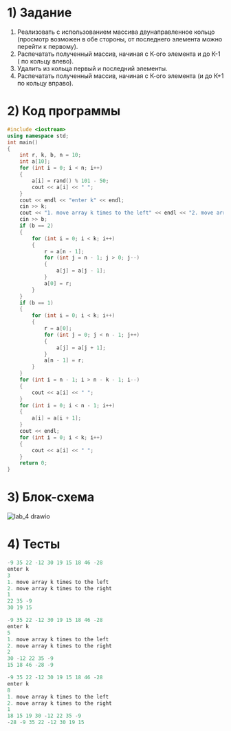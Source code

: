 # 1) Задание
1) Реализовать с использованием массива двунаправленное
кольцо (просмотр возможен в обе стороны, от последнего
элемента можно перейти к первому).
2) Распечатать полученный массив, начиная с К-ого элемента
и до К-1 ( по кольцу влево).
3) Удалить из кольца первый и последний элементы.
4) Распечатать полученный массив, начиная с К-ого элемента
(и до К+1 по кольцу вправо).
# 2) Код программы
```cpp
#include <iostream>
using namespace std;
int main()
{
	int r, k, b, n = 10;
	int a[10];
	for (int i = 0; i < n; i++)
	{
		a[i] = rand() % 101 - 50;
		cout << a[i] << " ";
	}
	cout << endl << "enter k" << endl;
	cin >> k;
	cout << "1. move array k times to the left" << endl << "2. move array k times to the right" << endl;
	cin >> b;
	if (b == 2)
	{
		for (int i = 0; i < k; i++)
		{
			r = a[n - 1];
			for (int j = n - 1; j > 0; j--)
			{
				a[j] = a[j - 1];
			}
			a[0] = r;
		}
	}
	if (b == 1)
	{
		for (int i = 0; i < k; i++)
		{
			r = a[0];
			for (int j = 0; j < n - 1; j++)
			{
				a[j] = a[j + 1];
			}
			a[n - 1] = r;
		}
	}
	for (int i = n - 1; i > n - k - 1; i--)
	{
		cout << a[i] << " ";
	}
	for (int i = 0; i < n - 1; i++)
	{
		a[i] = a[i + 1];
	}
	cout << endl;
	for (int i = 0; i < k; i++)
	{
		cout << a[i] << " ";
	}
	return 0;
}
```
# 3) Блок-схема
![lab_4 drawio](https://github.com/wpslll/Labs_PSTU_2023/assets/151571121/83f5a443-7e21-490a-a0e4-35e840be9f9c)
# 4) Тесты
```cpp
-9 35 22 -12 30 19 15 18 46 -28
enter k
3
1. move array k times to the left
2. move array k times to the right
1
22 35 -9
30 19 15

-9 35 22 -12 30 19 15 18 46 -28
enter k
5
1. move array k times to the left
2. move array k times to the right
2
30 -12 22 35 -9
15 18 46 -28 -9

-9 35 22 -12 30 19 15 18 46 -28
enter k
8
1. move array k times to the left
2. move array k times to the right
1
18 15 19 30 -12 22 35 -9
-28 -9 35 22 -12 30 19 15
```
